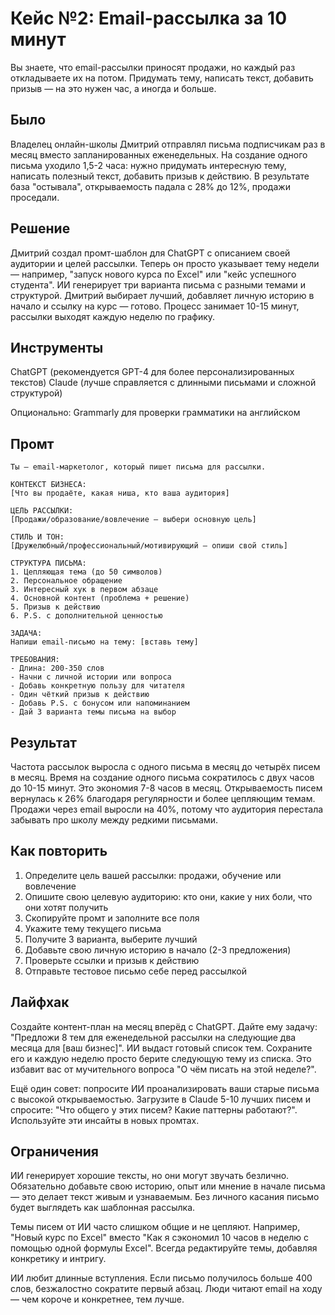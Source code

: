 # Кейс №2: Email-рассылка за 10 минут

Вы знаете, что email-рассылки приносят продажи, но каждый раз откладываете их на потом. Придумать тему, написать текст, добавить призыв — на это нужен час, а иногда и больше.

## Было

Владелец онлайн-школы Дмитрий отправлял письма подписчикам раз в месяц вместо запланированных еженедельных. На создание одного письма уходило 1,5-2 часа: нужно придумать интересную тему, написать полезный текст, добавить призыв к действию. В результате база "остывала", открываемость падала с 28% до 12%, продажи проседали.

## Решение

Дмитрий создал промт-шаблон для ChatGPT с описанием своей аудитории и целей рассылки. Теперь он просто указывает тему недели — например, "запуск нового курса по Excel" или "кейс успешного студента". ИИ генерирует три варианта письма с разными темами и структурой. Дмитрий выбирает лучший, добавляет личную историю в начало и ссылку на курс — готово. Процесс занимает 10-15 минут, рассылки выходят каждую неделю по графику.

## Инструменты

ChatGPT (рекомендуется GPT-4 для более персонализированных текстов)
Claude (лучше справляется с длинными письмами и сложной структурой)

Опционально: Grammarly для проверки грамматики на английском

## Промт

```
Ты — email-маркетолог, который пишет письма для рассылки.

КОНТЕКСТ БИЗНЕСА:
[Что вы продаёте, какая ниша, кто ваша аудитория]

ЦЕЛЬ РАССЫЛКИ:
[Продажи/образование/вовлечение — выбери основную цель]

СТИЛЬ И ТОН:
[Дружелюбный/профессиональный/мотивирующий — опиши свой стиль]

СТРУКТУРА ПИСЬМА:
1. Цепляющая тема (до 50 символов)
2. Персональное обращение
3. Интересный хук в первом абзаце
4. Основной контент (проблема + решение)
5. Призыв к действию
6. P.S. с дополнительной ценностью

ЗАДАЧА:
Напиши email-письмо на тему: [вставь тему]

ТРЕБОВАНИЯ:
- Длина: 200-350 слов
- Начни с личной истории или вопроса
- Добавь конкретную пользу для читателя
- Один чёткий призыв к действию
- Добавь P.S. с бонусом или напоминанием
- Дай 3 варианта темы письма на выбор
```

## Результат

Частота рассылок выросла с одного письма в месяц до четырёх писем в месяц. Время на создание одного письма сократилось с двух часов до 10-15 минут. Это экономия 7-8 часов в месяц. Открываемость писем вернулась к 26% благодаря регулярности и более цепляющим темам. Продажи через email выросли на 40%, потому что аудитория перестала забывать про школу между редкими письмами.

## Как повторить

1. Определите цель вашей рассылки: продажи, обучение или вовлечение
2. Опишите свою целевую аудиторию: кто они, какие у них боли, что они хотят получить
3. Скопируйте промт и заполните все поля
4. Укажите тему текущего письма
5. Получите 3 варианта, выберите лучший
6. Добавьте свою личную историю в начало (2-3 предложения)
7. Проверьте ссылки и призыв к действию
8. Отправьте тестовое письмо себе перед рассылкой

## Лайфхак

Создайте контент-план на месяц вперёд с ChatGPT. Дайте ему задачу: "Предложи 8 тем для еженедельной рассылки на следующие два месяца для [ваш бизнес]". ИИ выдаст готовый список тем. Сохраните его и каждую неделю просто берите следующую тему из списка. Это избавит вас от мучительного вопроса "О чём писать на этой неделе?".

Ещё один совет: попросите ИИ проанализировать ваши старые письма с высокой открываемостью. Загрузите в Claude 5-10 лучших писем и спросите: "Что общего у этих писем? Какие паттерны работают?". Используйте эти инсайты в новых промтах.

## Ограничения

ИИ генерирует хорошие тексты, но они могут звучать безлично. Обязательно добавьте свою историю, опыт или мнение в начале письма — это делает текст живым и узнаваемым. Без личного касания письмо будет выглядеть как шаблонная рассылка.

Темы писем от ИИ часто слишком общие и не цепляют. Например, "Новый курс по Excel" вместо "Как я сэкономил 10 часов в неделю с помощью одной формулы Excel". Всегда редактируйте темы, добавляя конкретику и интригу.

ИИ любит длинные вступления. Если письмо получилось больше 400 слов, безжалостно сократите первый абзац. Люди читают email на ходу — чем короче и конкретнее, тем лучше.

